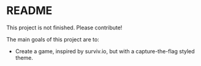 # README

This project is not finished. Please contribute!

The main goals of this project are to:

* Create a game, inspired by surviv.io, but with a capture-the-flag styled theme.